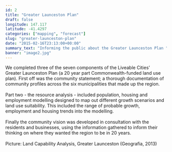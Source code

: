 ```yaml
---
id: 2
title: "Greater Launceston Plan"
draft: false
longitude: 147.117
latitude: -41.4297
categories: ["mapping", "forecast"]
slug: "greater-launceston-plan"
date: "2015-02-16T23:13:00+00:00"
summary_text: "Informing the public about the Greater Launceston Plan "
banner: "image2.jpg"
---
```


<div>We completed three of the seven components of the Liveable Cities' Greater Launceston Plan (a 20 year part Commonwealth-funded land use plan). First off was the community statement; a thorough documentation of community profiles across the six municipalities that made up the region. <br><br>Part two -&nbsp;the resource analysis -&nbsp;included population, housing and employment modelling designed to map out different growth scenarios and land use suitability. This included the range of probable growth, employment and housing trends into the modelling. <br><br>Finally the community vision was developed in consultation with the residents and businesses, using the information gathered to inform their thinking on where they wanted the region to be in 20 years.&nbsp;<br><br><span class="wysiwyg-color-silver">Picture: Land Capability Analysis, Greater Launceston (Geografia, 2013)</span></div>
